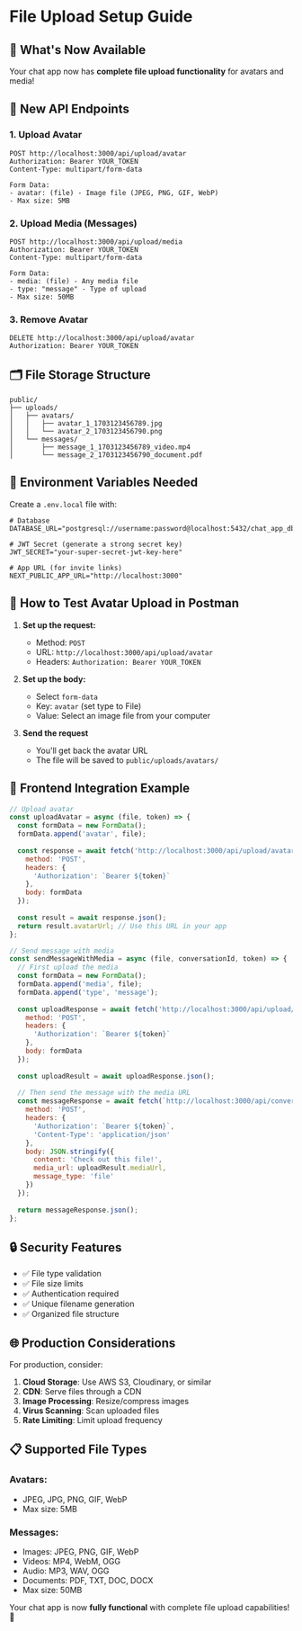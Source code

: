 # File Upload Setup Guide

## 🎯 **What's Now Available**

Your chat app now has **complete file upload functionality** for avatars and media!

## 📁 **New API Endpoints**

### 1. Upload Avatar
```
POST http://localhost:3000/api/upload/avatar
Authorization: Bearer YOUR_TOKEN
Content-Type: multipart/form-data

Form Data:
- avatar: (file) - Image file (JPEG, PNG, GIF, WebP)
- Max size: 5MB
```

### 2. Upload Media (Messages)
```
POST http://localhost:3000/api/upload/media
Authorization: Bearer YOUR_TOKEN
Content-Type: multipart/form-data

Form Data:
- media: (file) - Any media file
- type: "message" - Type of upload
- Max size: 50MB
```

### 3. Remove Avatar
```
DELETE http://localhost:3000/api/upload/avatar
Authorization: Bearer YOUR_TOKEN
```

## 🗂️ **File Storage Structure**

```
public/
├── uploads/
│   ├── avatars/
│   │   ├── avatar_1_1703123456789.jpg
│   │   └── avatar_2_1703123456790.png
│   └── messages/
│       ├── message_1_1703123456789_video.mp4
│       └── message_2_1703123456790_document.pdf
```

## 🔧 **Environment Variables Needed**

Create a `.env.local` file with:

```env
# Database
DATABASE_URL="postgresql://username:password@localhost:5432/chat_app_db"

# JWT Secret (generate a strong secret key)
JWT_SECRET="your-super-secret-jwt-key-here"

# App URL (for invite links)
NEXT_PUBLIC_APP_URL="http://localhost:3000"
```

## 🚀 **How to Test Avatar Upload in Postman**

1. **Set up the request:**
   - Method: `POST`
   - URL: `http://localhost:3000/api/upload/avatar`
   - Headers: `Authorization: Bearer YOUR_TOKEN`

2. **Set up the body:**
   - Select `form-data`
   - Key: `avatar` (set type to File)
   - Value: Select an image file from your computer

3. **Send the request**
   - You'll get back the avatar URL
   - The file will be saved to `public/uploads/avatars/`

## 📱 **Frontend Integration Example**

```javascript
// Upload avatar
const uploadAvatar = async (file, token) => {
  const formData = new FormData();
  formData.append('avatar', file);
  
  const response = await fetch('http://localhost:3000/api/upload/avatar', {
    method: 'POST',
    headers: {
      'Authorization': `Bearer ${token}`
    },
    body: formData
  });
  
  const result = await response.json();
  return result.avatarUrl; // Use this URL in your app
};

// Send message with media
const sendMessageWithMedia = async (file, conversationId, token) => {
  // First upload the media
  const formData = new FormData();
  formData.append('media', file);
  formData.append('type', 'message');
  
  const uploadResponse = await fetch('http://localhost:3000/api/upload/media', {
    method: 'POST',
    headers: {
      'Authorization': `Bearer ${token}`
    },
    body: formData
  });
  
  const uploadResult = await uploadResponse.json();
  
  // Then send the message with the media URL
  const messageResponse = await fetch(`http://localhost:3000/api/conversations/${conversationId}/messages`, {
    method: 'POST',
    headers: {
      'Authorization': `Bearer ${token}`,
      'Content-Type': 'application/json'
    },
    body: JSON.stringify({
      content: 'Check out this file!',
      media_url: uploadResult.mediaUrl,
      message_type: 'file'
    })
  });
  
  return messageResponse.json();
};
```

## 🔒 **Security Features**

- ✅ File type validation
- ✅ File size limits
- ✅ Authentication required
- ✅ Unique filename generation
- ✅ Organized file structure

## 🌐 **Production Considerations**

For production, consider:

1. **Cloud Storage**: Use AWS S3, Cloudinary, or similar
2. **CDN**: Serve files through a CDN
3. **Image Processing**: Resize/compress images
4. **Virus Scanning**: Scan uploaded files
5. **Rate Limiting**: Limit upload frequency

## 📋 **Supported File Types**

### Avatars:
- JPEG, JPG, PNG, GIF, WebP
- Max size: 5MB

### Messages:
- Images: JPEG, PNG, GIF, WebP
- Videos: MP4, WebM, OGG
- Audio: MP3, WAV, OGG
- Documents: PDF, TXT, DOC, DOCX
- Max size: 50MB

Your chat app is now **fully functional** with complete file upload capabilities! 🎉
